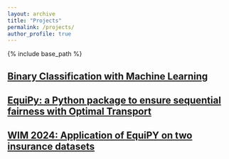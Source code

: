 ```yaml
---
layout: archive
title: "Projects"
permalink: /projects/
author_profile: true
---
```


{% include base_path %}

<!-- Manually list your projects -->
<div class="archive__item">
  <h2 class="archive__item-title" itemprop="headline">
    <a href="https://github.com/fer-agathe/ML-Project-Classification.git" target="_blank">Binary Classification with Machine Learning</a>
  </h2>

<div class="archive__item">
  <h2 class="archive__item-title" itemprop="headline">
    <a href="https://github.com/equilibration/equipy.git" target="_blank">EquiPy: a Python package to ensure sequential fairness with Optimal Transport</a>
  </h2>

  <div class="archive__item">
  <h2 class="archive__item-title" itemprop="headline">
    <a href="https://github.com/fer-agathe/WIM_2024_equipy.git" target="_blank">WIM 2024: Application of EquiPY on two insurance datasets</a>
  </h2>